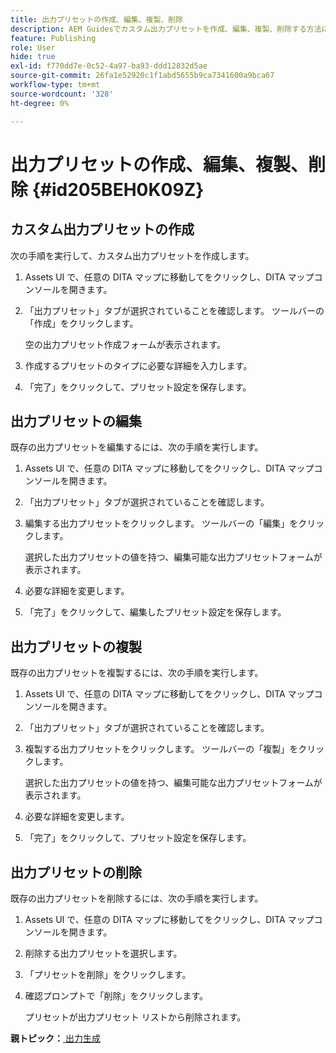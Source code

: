 ```yaml
---
title: 出力プリセットの作成、編集、複製、削除
description: AEM Guidesでカスタム出力プリセットを作成、編集、複製、削除する方法について説明します。
feature: Publishing
role: User
hide: true
exl-id: f770dd7e-0c52-4a97-ba93-ddd12832d5ae
source-git-commit: 26fa1e52920c1f1abd5655b9ca7341600a9bca67
workflow-type: tm+mt
source-wordcount: '328'
ht-degree: 0%

---
```


# 出力プリセットの作成、編集、複製、削除 {#id205BEH0K09Z}

## カスタム出力プリセットの作成

次の手順を実行して、カスタム出力プリセットを作成します。

1. Assets UI で、任意の DITA マップに移動してをクリックし、DITA マップコンソールを開きます。

1. 「出力プリセット」タブが選択されていることを確認します。 ツールバーの「作成」をクリックします。

   空の出力プリセット作成フォームが表示されます。

1. 作成するプリセットのタイプに必要な詳細を入力します。

1. 「完了」をクリックして、プリセット設定を保存します。


## 出力プリセットの編集

既存の出力プリセットを編集するには、次の手順を実行します。

1. Assets UI で、任意の DITA マップに移動してをクリックし、DITA マップコンソールを開きます。

1. 「出力プリセット」タブが選択されていることを確認します。

1. 編集する出力プリセットをクリックします。 ツールバーの「編集」をクリックします。

   選択した出力プリセットの値を持つ、編集可能な出力プリセットフォームが表示されます。

1. 必要な詳細を変更します。

1. 「完了」をクリックして、編集したプリセット設定を保存します。


## 出力プリセットの複製

既存の出力プリセットを複製するには、次の手順を実行します。

1. Assets UI で、任意の DITA マップに移動してをクリックし、DITA マップコンソールを開きます。

1. 「出力プリセット」タブが選択されていることを確認します。

1. 複製する出力プリセットをクリックします。 ツールバーの「複製」をクリックします。

   選択した出力プリセットの値を持つ、編集可能な出力プリセットフォームが表示されます。

1. 必要な詳細を変更します。

1. 「完了」をクリックして、プリセット設定を保存します。


## 出力プリセットの削除

既存の出力プリセットを削除するには、次の手順を実行します。

1. Assets UI で、任意の DITA マップに移動してをクリックし、DITA マップコンソールを開きます。

1. 削除する出力プリセットを選択します。

1. 「プリセットを削除」をクリックします。

1. 確認プロンプトで「削除」をクリックします。

   プリセットが出力プリセット リストから削除されます。


**親トピック：**[ 出力生成 ](generate-output.md)

